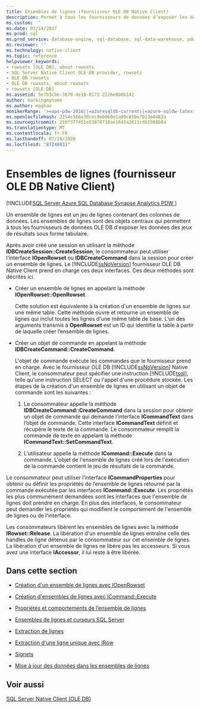 ```yaml
---
title: Ensembles de lignes (fournisseur OLE DB Native Client)
description: Permet à tous les fournisseurs de données d’exposer les données du jeu de résultats sous forme de tableau. Dans OLE DB, utilisez la fonctionnalité d’ensemble de lignes, un ensemble de lignes qui contient des colonnes de données.
ms.custom: ''
ms.date: 03/14/2017
ms.prod: sql
ms.prod_service: database-engine, sql-database, sql-data-warehouse, pdw
ms.reviewer: ''
ms.technology: native-client
ms.topic: reference
helpviewer_keywords:
- rowsets [OLE DB], about rowsets
- SQL Server Native Client OLE DB provider, rowsets
- OLE DB rowsets
- OLE DB rowsets, about rowsets
- rowsets [OLE DB]
ms.assetid: 5e7b3cbe-3670-4e18-8172-2226e0b6b142
author: markingmyname
ms.author: maghan
monikerRange: '>=aps-pdw-2016||=azuresqldb-current||=azure-sqldw-latest||>=sql-server-2016||=sqlallproducts-allversions||>=sql-server-linux-2017||=azuresqldb-mi-current'
ms.openlocfilehash: 2254c566e30cec9e0869e1a09c850e7013e0482a
ms.sourcegitcommit: 216f377451e53874718ae1645a2611cdb198808a
ms.translationtype: MT
ms.contentlocale: fr-FR
ms.lasthandoff: 07/28/2020
ms.locfileid: "87246831"
---
```

# <a name="rowsets-native-client-ole-db-provider"></a>Ensembles de lignes (fournisseur OLE DB Native Client)
[!INCLUDE[SQL Server Azure SQL Database Synapse Analytics PDW ](../../includes/applies-to-version/sql-asdb-asdbmi-asa-pdw.md)]

  Un ensemble de lignes est un jeu de lignes contenant des colonnes de données. Les ensembles de lignes sont des objets centraux qui permettent à tous les fournisseurs de données OLE DB d'exposer les données des jeux de résultats sous forme tabulaire.  
  
 Après avoir créé une session en utilisant la méthode **IDBCreateSession::CreateSession**, le consommateur peut utiliser l’interface **IOpenRowset** ou **IDBCreateCommand** dans la session pour créer un ensemble de lignes. Le [!INCLUDE[ssNoVersion](../../includes/ssnoversion-md.md)] fournisseur OLE DB Native Client prend en charge ces deux interfaces. Ces deux méthodes sont décrites ici.  
  
-   Créer un ensemble de lignes en appelant la méthode **IOpenRowset::OpenRowset**.  
  
     Cette solution est équivalente à la création d'un ensemble de lignes sur une même table. Cette méthode ouvre et retourne un ensemble de lignes qui inclut toutes les lignes d'une même table de base. L’un des arguments transmis à **OpenRowset** est un ID qui identifie la table à partir de laquelle créer l’ensemble de lignes.  
  
-   Créer un objet de commande en appelant la méthode **IDBCreateCommand::CreateCommand**.  
  
     L'objet de commande exécute les commandes que le fournisseur prend en charge. Avec le fournisseur OLE DB [!INCLUDE[ssNoVersion](../../includes/ssnoversion-md.md)] Native Client, le consommateur peut spécifier une instruction [!INCLUDE[tsql](../../includes/tsql-md.md)], telle qu'une instruction SELECT ou l'appel d'une procédure stockée. Les étapes de la création d'un ensemble de lignes en utilisant un objet de commande sont les suivantes :  
  
    1.  Le consommateur appelle la méthode **IDBCreateCommand::CreateCommand** dans la session pour obtenir un objet de commande qui demande l’interface **ICommandText** dans l’objet de commande. Cette interface **ICommandText** définit et récupère le texte de la commande. Le consommateur remplit la commande de texte en appelant la méthode **ICommandText::SetCommandText**.  
  
    2.  L’utilisateur appelle la méthode **ICommand::Execute** dans la commande. L'objet de l'ensemble de lignes créé lors de l'exécution de la commande contient le jeu de résultats de la commande.  
  
 Le consommateur peut utiliser l’interface **ICommandProperties** pour obtenir ou définir les propriétés de l’ensemble de lignes retourné par la commande exécutée par les interfaces **ICommand::Execute**. Les propriétés les plus communément demandées sont les interfaces que l'ensemble de lignes doit prendre en charge. En plus des interfaces, le consommateur peut demander les propriétés qui modifient le comportement de l'ensemble de lignes ou de l'interface.  
  
 Les consommateurs libèrent les ensembles de lignes avec la méthode **IRowset::Release**. La libération d'un ensemble de lignes entraîne celle des handles de ligne détenus par le consommateur sur cet ensemble de lignes. La libération d'un ensemble de lignes ne libère pas les accesseurs. Si vous avez une interface **IAccessor**, il lui reste à être libérée.  
  
## <a name="in-this-section"></a>Dans cette section  
  
-   [Création d'un ensemble de lignes avec IOpenRowset](../../relational-databases/native-client-ole-db-rowsets/creating-a-rowset-with-iopenrowset.md)  
  
-   [Création d'ensembles de lignes avec ICommand::Execute](../../relational-databases/native-client-ole-db-rowsets/creating-rowsets-with-icommand-execute.md)  
  
-   [Propriétés et comportements de l’ensemble de lignes](../../relational-databases/native-client-ole-db-rowsets/rowset-properties-and-behaviors.md)  
  
-   [Ensembles de lignes et curseurs SQL Server](../../relational-databases/native-client-ole-db-rowsets/rowsets-and-sql-server-cursors.md)  
  
-   [Extraction de lignes](../../relational-databases/native-client-ole-db-rowsets/fetching-rows.md)  
  
-   [Extraction d'une ligne unique avec IRow](../../relational-databases/native-client-ole-db-rowsets/fetching-a-single-row-with-irow.md)  
  
-   [Signets](../../relational-databases/native-client-ole-db-rowsets/bookmarks.md)  
  
-   [Mise à jour des données dans les ensembles de lignes](../../relational-databases/native-client-ole-db-rowsets/updating-data-in-rowsets.md)  
  
## <a name="see-also"></a>Voir aussi  
 [SQL Server Native Client &#40;OLE DB&#41;](../../relational-databases/native-client/ole-db/sql-server-native-client-ole-db.md)  
  
  
